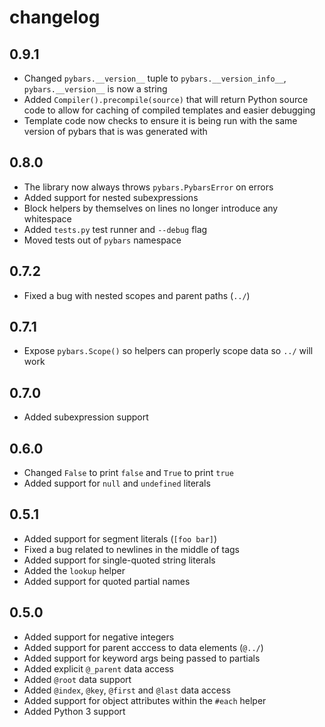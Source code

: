 # changelog

## 0.9.1

 - Changed `pybars.__version__` tuple to `pybars.__version_info__`,
   `pybars.__version__` is now a string
 - Added `Compiler().precompile(source)` that will return Python source code
   to allow for caching of compiled templates and easier debugging
 - Template code now checks to ensure it is being run with the same version of
   pybars that is was generated with

## 0.8.0

 - The library now always throws `pybars.PybarsError` on errors
 - Added support for nested subexpressions
 - Block helpers by themselves on lines no longer introduce any whitespace
 - Added `tests.py` test runner and `--debug` flag
 - Moved tests out of `pybars` namespace

## 0.7.2

 - Fixed a bug with nested scopes and parent paths (`../`)

## 0.7.1

 - Expose `pybars.Scope()` so helpers can properly scope data so `../` will work

## 0.7.0

 - Added subexpression support

## 0.6.0

 - Changed `False` to print `false` and `True` to print `true`
 - Added support for `null` and `undefined` literals

## 0.5.1
 
 - Added support for segment literals (`[foo bar]`)
 - Fixed a bug related to newlines in the middle of tags
 - Added support for single-quoted string literals
 - Added the `lookup` helper
 - Added support for quoted partial names

## 0.5.0

 - Added support for negative integers
 - Added support for parent acccess to data elements (`@../`)
 - Added support for keyword args being passed to partials
 - Added explicit `@_parent` data access
 - Added `@root` data support
 - Added `@index`, `@key`, `@first` and `@last` data access
 - Added support for object attributes within the `#each` helper
 - Added Python 3 support
